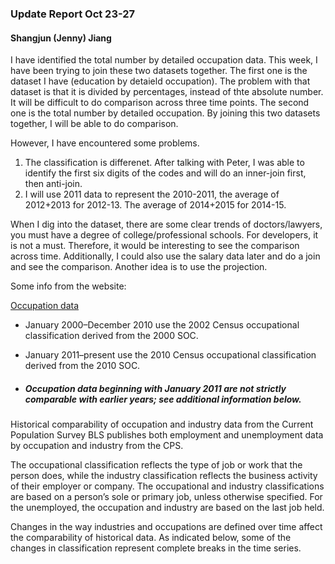 ### Update Report Oct 23-27
#### Shangjun (Jenny) Jiang

I have identified the total number by detailed occupation data. This week, I have been trying to join these two datasets together.
The first one is the dataset I have (education by detaield occupation). The problem with that dataset is that it is divided by percentages, instead of thte absolute number. It will be difficult to do comparison across three time points.
The second one is the total number by detailed occupation.
By joining this two datasets together, I will be able to do comparison.

However, I have encountered some problems. 
1. The classification is differenet. After talking with Peter, I was able to identify the first six digits of the codes and will do an inner-join first, then anti-join.
2. I will use 2011 data to represent the 2010-2011, the average of 2012+2013 for 2012-13. The average of 2014+2015 for 2014-15. 

When I dig into the dataset, there are some clear trends of doctors/lawyers, you must have a degree of college/professional schools. For developers, it is not a must. Therefore, it would be interesting to see the comparison across time. Additionally, I could also use the salary data later and do a join and see the comparison. Another idea is to use the projection.

Some info from the website:



[Occupation data](https://www.bls.gov/cps/demographics.htm)

- January 2000–December 2010 use the 2002 Census occupational classification derived from the 2000 SOC.

- January 2011–present use the 2010 Census occupational classification derived from the 2010 SOC.

- ##### Occupation data beginning with January 2011 are not strictly comparable with earlier years; see additional information below.


Historical comparability of occupation and industry data from the Current Population Survey
BLS publishes both employment and unemployment data by occupation and industry from the CPS.

The occupational classification reflects the type of job or work that the person does, while the industry classification reflects the business activity of their employer or company. The occupational and industry classifications are based on a person’s sole or primary job, unless otherwise specified. For the unemployed, the occupation and industry are based on the last job held.

Changes in the way industries and occupations are defined over time affect the comparability of historical data. As indicated below, some of the changes in classification represent complete breaks in the time series.


